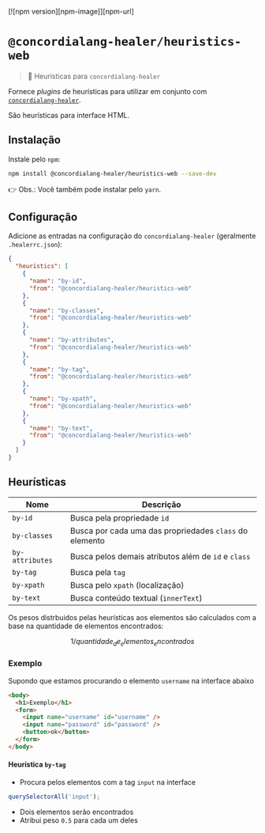 [![npm version][npm-image]][npm-url]

# `@concordialang-healer/heuristics-web`

> 🔌 Heurísticas para `concordialang-healer`

Fornece _plugins_ de heurísticas para utilizar em conjunto com [`concordialang-healer`](https://github.com/concordialang/healer#readme).

São heurísticas para interface HTML.

## Instalação

Instale pelo `npm`:

```bash
npm install @concordialang-healer/heuristics-web --save-dev
```

👉 Obs.: Você também pode instalar pelo `yarn`.

## Configuração

Adicione as entradas na configuração do `concordialang-healer` (geralmente `.healerrc.json`):

```json
{
  "heuristics": [
    {
      "name": "by-id",
      "from": "@concordialang-healer/heuristics-web"
    },
    {
      "name": "by-classes",
      "from": "@concordialang-healer/heuristics-web"
    },
    {
      "name": "by-attributes",
      "from": "@concordialang-healer/heuristics-web"
    },
    {
      "name": "by-tag",
      "from": "@concordialang-healer/heuristics-web"
    },
    {
      "name": "by-xpath",
      "from": "@concordialang-healer/heuristics-web"
    },
    {
      "name": "by-text",
      "from": "@concordialang-healer/heuristics-web"
    }
  ]
}
```

## Heurísticas

| Nome            | Descrição                                               |
| --------------- | ------------------------------------------------------- |
| `by-id`         | Busca pela propriedade `id`                             |
| `by-classes`    | Busca por cada uma das propriedades `class` do elemento |
| `by-attributes` | Busca pelos demais atributos além de `id` e `class`     |
| `by-tag`        | Busca pela `tag`                                        |
| `by-xpath`      | Busca pelo `xpath` (localização)                        |
| `by-text`       | Busca conteúdo textual (`innerText`)                    |

Os pesos distrbuidos pelas heurísticas aos elementos são calculados com a base na quantidade de elementos encontrados:

```math
1 / quantidade_de_elementos_encontrados
```

### Exemplo

Supondo que estamos procurando o elemento `username` na interface abaixo

```html
<body>
  <h1>Exemplo</h1>
  <form>
    <input name="username" id="username" />
    <input name="password" id="password" />
    <button>ok</button>
  </form>
</body>
```

#### Heurística `by-tag`

- Procura pelos elementos com a tag `input` na interface

```js
querySelectorAll('input');
```

- Dois elementos serão encontrados
- Atribui peso `0.5` para cada um deles
